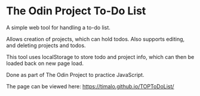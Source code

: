 # The Odin Project To-Do List

A simple web tool for handling a to-do list.

Allows creation of projects, which can hold todos. Also supports editing, and deleting projects and todos.

This tool uses localStorage to store todo and project info, which can then be loaded back on new page load.

Done as part of The Odin Project to practice JavaScript.

The page can be viewed here: https://timalo.github.io/TOPToDoList/
